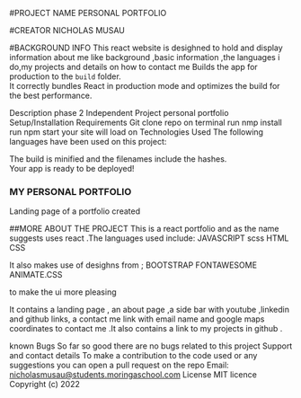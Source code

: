 #PROJECT NAME
PERSONAL PORTFOLIO

#CREATOR
NICHOLAS MUSAU


#BACKGROUND INFO
This react website is desighned to hold and display information about me like background 
,basic information ,the languages i do,my projects and details on how to contact me 
Builds the app for production to the `build` folder.\
It correctly bundles React in production mode and optimizes the build for the best performance.



Description
phase 2 Independent Project personal portfolio
Setup/Installation Requirements
Git clone repo on terminal
run nmp install
run npm start your site will load on 
Technologies Used
The following languages have been used on this project:

The build is minified and the filenames include the hashes.\
Your app is ready to be deployed!


### MY PERSONAL PORTFOLIO
Landing page of a portfolio created 

##MORE ABOUT THE PROJECT
This is a react portfolio and as the name suggests uses react .The languages used 
include:
        JAVASCRIPT
        scss
        HTML
        CSS

It also makes use of desighns from ;
                                     BOOTSTRAP
                                     FONTAWESOME
                                     ANIMATE.CSS 

to make the ui more pleasing 

It contains a landing page , an about page ,a side bar with youtube ,linkedin and github links,
 a contact me link with email name and google maps coordinates to contact me .It also contains a 
 link to my projects in github .



known Bugs
So far so good there are no bugs related to this project 
Support and contact details 
To make a contribution to the code used or any suggestions you can open a pull request on the repo
Email:
nicholasmusau@students.moringaschool.com
License
MIT licence Copyright (c) 2022